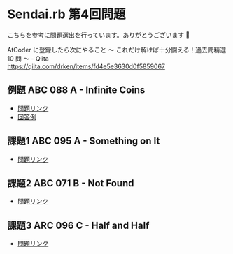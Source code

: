 # Sendai.rb 第4回問題

こちらを参考に問題選出を行っています。ありがとうございます :pray:

AtCoder に登録したら次にやること ～ これだけ解けば十分闘える！過去問精選 10 問 ～ - Qiita  
https://qiita.com/drken/items/fd4e5e3630d0f5859067

## 例題 ABC 088 A - Infinite Coins
- [問題リンク](https://atcoder.jp/contests/abc088/tasks/abc088_a)
- [回答例](answers/exec_ex.rb)

## 課題1 ABC 095 A - Something on It
- [問題リンク](https://atcoder.jp/contests/abc095/tasks/abc095_a)

## 課題2 ABC 071 B - Not Found
- [問題リンク](https://atcoder.jp/contests/abc071/tasks/abc071_b)

## 課題3 ARC 096 C - Half and Half
- [問題リンク](https://atcoder.jp/contests/arc096/tasks/arc096_a)